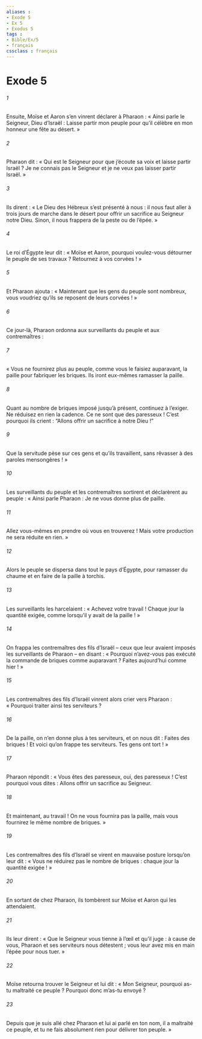 ```yaml
---
aliases : 
- Exode 5
- Ex 5
- Exodus 5
tags : 
- Bible/Ex/5
- français
cssclass : français
---
```


# Exode 5

###### 1
Ensuite, Moïse et Aaron s’en vinrent déclarer à Pharaon : « Ainsi parle le Seigneur, Dieu d’Israël : Laisse partir mon peuple pour qu’il célèbre en mon honneur une fête au désert. »
###### 2
Pharaon dit : « Qui est le Seigneur pour que j’écoute sa voix et laisse partir Israël ? Je ne connais pas le Seigneur et je ne veux pas laisser partir Israël. »
###### 3
Ils dirent : « Le Dieu des Hébreux s’est présenté à nous : il nous faut aller à trois jours de marche dans le désert pour offrir un sacrifice au Seigneur notre Dieu. Sinon, il nous frappera de la peste ou de l’épée. »
###### 4
Le roi d’Égypte leur dit : « Moïse et Aaron, pourquoi voulez-vous détourner le peuple de ses travaux ? Retournez à vos corvées ! »
###### 5
Et Pharaon ajouta : « Maintenant que les gens du peuple sont nombreux, vous voudriez qu’ils se reposent de leurs corvées ! »
###### 6
Ce jour-là, Pharaon ordonna aux surveillants du peuple et aux contremaîtres :
###### 7
« Vous ne fournirez plus au peuple, comme vous le faisiez auparavant, la paille pour fabriquer les briques. Ils iront eux-mêmes ramasser la paille.
###### 8
Quant au nombre de briques imposé jusqu’à présent, continuez à l’exiger. Ne réduisez en rien la cadence. Ce ne sont que des paresseux ! C’est pourquoi ils crient : “Allons offrir un sacrifice à notre Dieu !”
###### 9
Que la servitude pèse sur ces gens et qu’ils travaillent, sans rêvasser à des paroles mensongères ! »
###### 10
Les surveillants du peuple et les contremaîtres sortirent et déclarèrent au peuple : « Ainsi parle Pharaon : Je ne vous donne plus de paille.
###### 11
Allez vous-mêmes en prendre où vous en trouverez ! Mais votre production ne sera réduite en rien. »
###### 12
Alors le peuple se dispersa dans tout le pays d’Égypte, pour ramasser du chaume et en faire de la paille à torchis.
###### 13
Les surveillants les harcelaient : « Achevez votre travail ! Chaque jour la quantité exigée, comme lorsqu’il y avait de la paille ! »
###### 14
On frappa les contremaîtres des fils d’Israël – ceux que leur avaient imposés les surveillants de Pharaon – en disant : « Pourquoi n’avez-vous pas exécuté la commande de briques comme auparavant ? Faites aujourd’hui comme hier ! »
###### 15
Les contremaîtres des fils d’Israël vinrent alors crier vers Pharaon : « Pourquoi traiter ainsi tes serviteurs ?
###### 16
De la paille, on n’en donne plus à tes serviteurs, et on nous dit : Faites des briques ! Et voici qu’on frappe tes serviteurs. Tes gens ont tort ! »
###### 17
Pharaon répondit : « Vous êtes des paresseux, oui, des paresseux ! C’est pourquoi vous dites : Allons offrir un sacrifice au Seigneur.
###### 18
Et maintenant, au travail ! On ne vous fournira pas la paille, mais vous fournirez le même nombre de briques. »
###### 19
Les contremaîtres des fils d’Israël se virent en mauvaise posture lorsqu’on leur dit : « Vous ne réduirez pas le nombre de briques : chaque jour la quantité exigée ! »
###### 20
En sortant de chez Pharaon, ils tombèrent sur Moïse et Aaron qui les attendaient.
###### 21
Ils leur dirent : « Que le Seigneur vous tienne à l’œil et qu’il juge : à cause de vous, Pharaon et ses serviteurs nous détestent ; vous leur avez mis en main l’épée pour nous tuer. »
###### 22
Moïse retourna trouver le Seigneur et lui dit : « Mon Seigneur, pourquoi as-tu maltraité ce peuple ? Pourquoi donc m’as-tu envoyé ?
###### 23
Depuis que je suis allé chez Pharaon et lui ai parlé en ton nom, il a maltraité ce peuple, et tu ne fais absolument rien pour délivrer ton peuple. »
